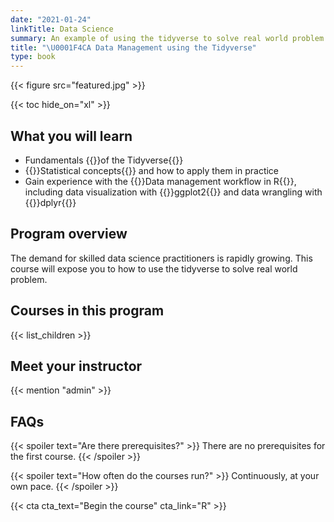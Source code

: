 ```yaml
---
date: "2021-01-24"
linkTitle: Data Science
summary: An example of using the tidyverse to solve real world problem.
title: "\U0001F4CA Data Management using the Tidyverse"
type: book
---
```


{{< figure src="featured.jpg" >}}

{{< toc hide_on="xl" >}}

## What you will learn

- Fundamentals {{<hl>}}of the Tidyverse{{</hl>}}
- {{<hl>}}Statistical concepts{{</hl>}} and how to apply them in practice
- Gain experience with the {{<hl>}}Data management workflow in R{{</hl>}}, including data visualization with {{<hl>}}ggplot2{{</hl>}} and data wrangling with {{<hl>}}dplyr{{</hl>}}

## Program overview

The demand for skilled data science practitioners is rapidly growing. This course will expose you to how to use the tidyverse to solve real world problem.

## Courses in this program

{{< list_children >}}

## Meet your instructor

{{< mention "admin" >}}

## FAQs

{{< spoiler text="Are there prerequisites?" >}}
There are no prerequisites for the first course.
{{< /spoiler >}}

{{< spoiler text="How often do the courses run?" >}}
Continuously, at your own pace.
{{< /spoiler >}}

{{< cta cta_text="Begin the course" cta_link="R" >}}
